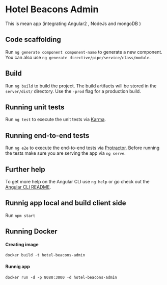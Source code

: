 # Hotel Beacons Admin

This is mean app (integrating Angular2 , NodeJs and mongoDB )

## Code scaffolding

Run `ng generate component component-name` to generate a new component. You can also use `ng generate directive/pipe/service/class/module`.

## Build

Run `ng build` to build the project. The build artifacts will be stored in the `server/dist/` directory. Use the `-prod` flag for a production build.

## Running unit tests

Run `ng test` to execute the unit tests via [Karma](https://karma-runner.github.io).

## Running end-to-end tests

Run `ng e2e` to execute the end-to-end tests via [Protractor](http://www.protractortest.org/).
Before running the tests make sure you are serving the app via `ng serve`.

## Further help
To get more help on the Angular CLI use `ng help` or go check out the [Angular CLI README](https://github.com/angular/angular-cli/blob/master/README.md).
## Runnig app local and build client side
Run `npm start`
## Running Docker 
#### Creating image
`docker build -t hotel-beacons-admin`
#### Runnig app 
`docker run -d -p 8080:3000 -d hotel-beacons-admin`

